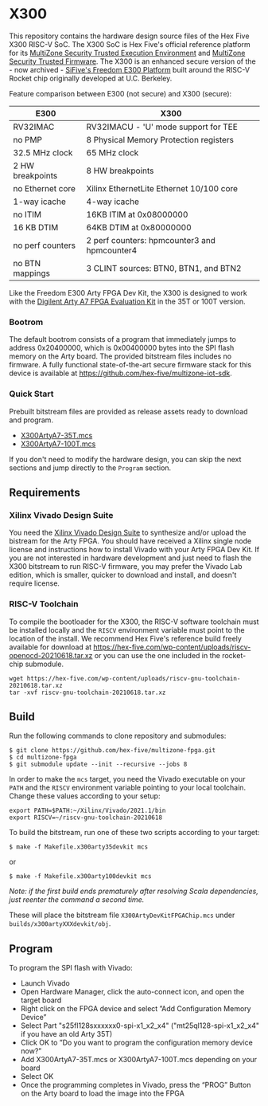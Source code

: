 # X300

This repository contains the hardware design source files of the Hex Five X300 RISC-V SoC. The X300 SoC is Hex Five's official reference platform for its [MultiZone Security Trusted Execution Environment](https://github.com/hex-five/multizone-sdk) and [MultiZone Security Trusted Firmware](https://github.com/hex-five/multizone-iot-sdk). The X300 is an enhanced secure version of the - now archived - [SiFive's Freedom E300 Platform](https://github.com/sifive/freedom) built around the RISC-V Rocket chip originally developed at U.C. Berkeley.

Feature comparison between E300 (not secure) and X300 (secure):

| E300             | X300                                         |
| ---------------- | -------------------------------------------- |
| RV32IMAC         | RV32IMACU - 'U' mode support for TEE         |
| no PMP           | 8 Physical Memory Protection registers       |
| 32.5 MHz clock   | 65 MHz clock                                 |
| 2 HW breakpoints | 8 HW breakpoints                             |
| no Ethernet core | Xilinx EthernetLite Ethernet 10/100 core     |
| 1-way icache     | 4-way icache                                 |
| no ITIM          | 16KB ITIM at 0x08000000                      |
| 16 KB DTIM       | 64KB DTIM at 0x80000000                      |
| no perf counters | 2 perf counters: hpmcounter3 and hpmcounter4 |
| no BTN mappings  | 3 CLINT sources: BTN0, BTN1, and BTN2        |

Like the Freedom E300 Arty FPGA Dev Kit, the X300 is designed to work with the [Digilent Arty A7 FPGA Evaluation Kit](https://digilent.com/reference/programmable-logic/arty-a7/start) in the 35T or 100T version.

### Bootrom

The default bootrom consists of a program that immediately jumps to address 0x20400000, which is 0x00400000 bytes into the SPI flash memory on the Arty board. The provided bitstream files includes no firmware. A fully functional state-of-the-art secure firmware stack for this device is available at https://github.com/hex-five/multizone-iot-sdk. 

### Quick Start

Prebuilt bitstream files are provided as release assets ready to download and program.

- [X300ArtyA7-35T.mcs](https://github.com/hex-five/multizone-fpga/releases/download/v2.0.0/X300ArtyA7-35T.mcs)
- [X300ArtyA7-100T.mcs](https://github.com/hex-five/multizone-fpga/releases/download/v2.0.0/X300ArtyA7-100T.mcs)

If you don't need to modify the hardware design, you can skip the next sections and jump directly to the `Program` section.

## Requirements

### Xilinx Vivado Design Suite

You need the [Xilinx Vivado Design Suite](https://www.xilinx.com/support/download.html) to synthesize and/or upload the bistream for the Arty FPGA. You should have received a Xilinx single node license and instructions how to install Vivado with your Arty FPGA Dev Kit. If you are not interested in hardware development and just need to flash the X300 bitstream to run RISC-V firmware, you may prefer the Vivado Lab edition, which is smaller, quicker to download and install, and doesn't require license.

### RISC-V Toolchain

To compile the bootloader for the X300, the RISC-V software toolchain must be installed locally and the `RISCV` environment variable must point to the location of the install. We recommend Hex Five's reference build freely available for download at https://hex-five.com/wp-content/uploads/riscv-openocd-20210618.tar.xz or you can use the one included in the rocket-chip submodule.

```
wget https://hex-five.com/wp-content/uploads/riscv-gnu-toolchain-20210618.tar.xz
tar -xvf riscv-gnu-toolchain-20210618.tar.xz
```

## Build

Run the following commands to clone repository and submodules:

```
$ git clone https://github.com/hex-five/multizone-fpga.git
$ cd multizone-fpga
$ git submodule update --init --recursive --jobs 8
```

In order to make the `mcs` target, you need the Vivado executable on your `PATH` and the `RISCV` environment variable pointing to your local toolchain. Change these values according to your setup:
```
export PATH=$PATH:~/Xilinx/Vivado/2021.1/bin
export RISCV=~/riscv-gnu-toolchain-20210618

```

To build the bitstream, run one of these two scripts according to your target:

```
$ make -f Makefile.x300arty35devkit mcs
```
or
```
$ make -f Makefile.x300arty100devkit mcs
```

*Note: if the first build ends prematurely after resolving Scala dependencies, just reenter the command a second time.*


These will place the bitstream file `X300ArtyDevKitFPGAChip.mcs` under `builds/x300artyXXXdevkit/obj`.

## Program

To program the SPI flash with Vivado:
- Launch Vivado
- Open Hardware Manager, click the auto-connect icon, and open the target board
- Right click on the FPGA device and select ”Add Configuration Memory Device”
- Select Part "s25fl128sxxxxxx0-spi-x1_x2_x4" ("mt25ql128-spi-x1_x2_x4" if you have an old Arty 35T)
- Click OK to ”Do you want to program the configuration memory device now?”
- Add X300ArtyA7-35T.mcs or X300ArtyA7-100T.mcs depending on your board
- Select OK
- Once the programming completes in Vivado, press the “PROG” Button on the Arty board to
load the image into the FPGA

